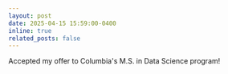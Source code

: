 ```yaml
---
layout: post
date: 2025-04-15 15:59:00-0400
inline: true
related_posts: false
---
```


Accepted my offer to Columbia's M.S. in Data Science program! 
